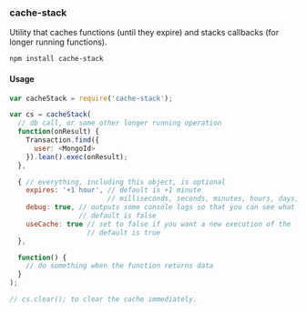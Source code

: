 ### cache-stack
Utility that caches functions (until they expire) and stacks callbacks (for longer running functions).

```
npm install cache-stack
```

#### Usage

```js
var cacheStack = require('cache-stack');

var cs = cacheStack(
  // db call, or some other longer running operation
  function(onResult) {
    Transaction.find({
      user: <MongoId>
    }).lean().exec(onResult);
  },

  { // everything, including this object, is optional
    expires: '+1 hour', // default is +1 minute
                        // milliseconds, seconds, minutes, hours, days, months, years
    debug: true, // outputs some console logs so that you can see what's happening.
                 // default is false
    useCache: true // set to false if you want a new execution of the function.
                   // default is true
  },

  function() {
    // do something when the function returns data
  }
);

// cs.clear(); to clear the cache immediately.
```
